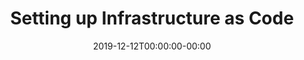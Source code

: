 ---
date: 2019-12-12T00:00:00-00:00
title: "Setting up Infrastructure as Code"
linkTitle: "Setting up Infrastructure as Code"
weight: 6
description: >
  Various techniques for setting up Anka with Infrastructure as Code
---